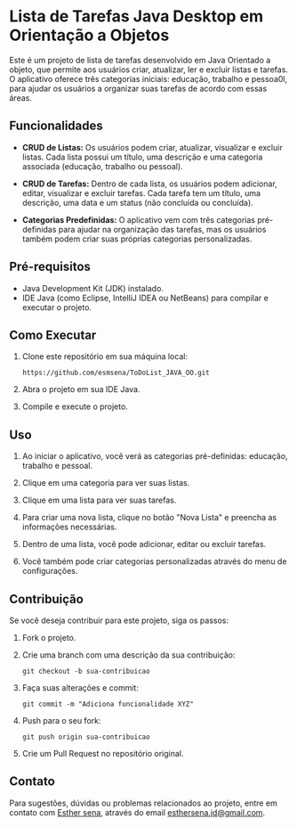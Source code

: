 # Lista de Tarefas Java Desktop em Orientação a Objetos

Este é um projeto de lista de tarefas desenvolvido em Java Orientado a objeto, que permite aos usuários criar, atualizar, ler e excluir listas e tarefas. O aplicativo oferece três categorias iniciais: educação, trabalho e pessoa0l, para ajudar os usuários a organizar suas tarefas de acordo com essas áreas.

## Funcionalidades

- **CRUD de Listas:** Os usuários podem criar, atualizar, visualizar e excluir listas. Cada lista possui um título, uma descrição e uma categoria associada (educação, trabalho ou pessoal).

- **CRUD de Tarefas:** Dentro de cada lista, os usuários podem adicionar, editar, visualizar e excluir tarefas. Cada tarefa tem um título, uma descrição, uma data e um status (não concluida ou concluída).

- **Categorias Predefinidas:** O aplicativo vem com três categorias pré-definidas para ajudar na organização das tarefas, mas os usuários também podem criar suas próprias categorias personalizadas.

## Pré-requisitos

- Java Development Kit (JDK) instalado.
- IDE Java (como Eclipse, IntelliJ IDEA ou NetBeans) para compilar e executar o projeto.

## Como Executar

1. Clone este repositório em sua máquina local:

   ```shell
   https://github.com/esmsena/ToDoList_JAVA_OO.git
   ```

2. Abra o projeto em sua IDE Java.

3. Compile e execute o projeto.

## Uso

1. Ao iniciar o aplicativo, você verá as categorias pré-definidas: educação, trabalho e pessoal.

2. Clique em uma categoria para ver suas listas.

3. Clique em uma lista para ver suas tarefas.

4. Para criar uma nova lista, clique no botão "Nova Lista" e preencha as informações necessárias.

5. Dentro de uma lista, você pode adicionar, editar ou excluir tarefas.

6. Você também pode criar categorias personalizadas através do menu de configurações.

## Contribuição

Se você deseja contribuir para este projeto, siga os passos:

1. Fork o projeto.

2. Crie uma branch com uma descrição da sua contribuição:

   ```shell
   git checkout -b sua-contribuicao
   ```

3. Faça suas alterações e commit:

   ```shell
   git commit -m "Adiciona funcionalidade XYZ"
   ```

4. Push para o seu fork:

   ```shell
   git push origin sua-contribuicao
   ```

5. Crie um Pull Request no repositório original.


## Contato

Para sugestões, dúvidas ou problemas relacionados ao projeto, entre em contato com [Esther sena](https://github.com/esmsena), através do email esthersena.jd@gmail.com.

```

